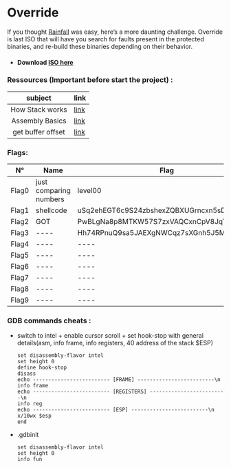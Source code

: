 # Override
If you thought [Rainfall][0] was easy, here’s a more daunting challenge. Override is last ISO that will have you search for faults present in the protected binaries, and re-build these binaries depending on their behavior. 

- #### Download [ISO here][4]

### Ressources (Important before start the project) :
| subject     | link          |
|:-----------:|------------------------|
| How Stack works | [link][2] |
| Assembly Basics | [link][3]|
| get buffer offset | [link][1]     |


### Flags:
| N°     | Name                   | Flag                        |
|:------:|------------------------|-----------------------------|
| Flag0  | just comparing numbers | level00 |
| Flag1  | shellcode | uSq2ehEGT6c9S24zbshexZQBXUGrncxn5sD5QfGL |
| Flag2  | GOT | PwBLgNa8p8MTKW57S7zxVAQCxnCpV8JqTTs9XEBv |
| Flag3  | ---- | Hh74RPnuQ9sa5JAEXgNWCqz7sXGnh5J5M9KfPg3H |
| Flag4  | ---- | ----|
| Flag5  | ---- | ----|
| Flag6  | ---- | ----|
| Flag7  | ---- | ----|
| Flag8  | ---- | ----|
| Flag9  | ---- | ----|


### GDB commands cheats :
- switch to intel + enable cursor scroll + set hook-stop with general details(asm, info frame, info registers, 40 address of the stack $ESP)
    ```
    set disassembly-flavor intel
    set height 0
    define hook-stop
    disass
    echo ------------------------- [FRAME] -------------------------\n
    info frame
    echo ------------------------- [REGISTERS] -------------------------\n
    info reg
    echo ------------------------- [ESP] -------------------------\n
    x/10wx $esp
    end
    ```
- .gdbinit
    ```
    set disassembly-flavor intel
    set height 0
    info fun
    ```
[0]: https://github.com/aallali/42-rainfall
[1]: https://wiremask.eu/tools/buffer-overflow-pattern-generator/
[2]: https://beta.hackndo.com/stack-introduction/
[3]: https://beta.hackndo.com/assembly-basics/
[4]: https://cdn.intra.42.fr/isos/OverRide.iso
